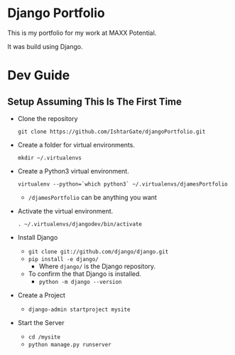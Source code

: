 # Django Portfolio

This is my portfolio for my work at MAXX Potential.

It was build using Django.

# Dev Guide

## Setup Assuming This Is The First Time

- Clone the repository
    
    `git clone https://github.com/IshtarGate/djangoPortfolio.git`

- Create a folder for virtual environments.

    `mkdir ~/.virtualenvs`
- Create a Python3 virtual environment.
    ```
    virtualenv --python=`which python3` ~/.virtualenvs/djamesPortfolio
    ```
    - `/djamesPortfolio` can be anything you want
- Activate the virtual environment.
    
    `. ~/.virtualenvs/djangodev/bin/activate`

- Install Django
    - `git clone git://github.com/django/django.git`
    - `pip install -e django/`
        - Where `django/` is the Django repository.
    - To confirm the that Django is installed.
        - `python -m django --version`
- Create a Project
    - `django-admin startproject mysite`
- Start the Server
    - `cd /mysite`
    - `python manage.py runserver`
    